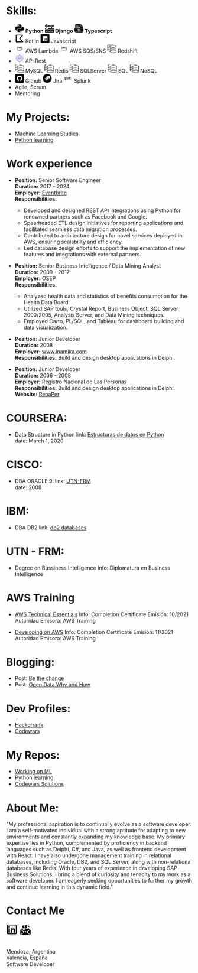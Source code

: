 # Skills:
 <ul class="skills">
    <li>
    <img src="/img/python.png" alt="Python" width="24" height="24"> <strong>Python</strong> 
    <img src="/img/django.png" alt="Django" width="24" height="24"> <strong>Django</strong>
    <img src="/img/ts.png" alt="Typescript" width="24" height="24"> <strong>Typescript</strong>
    </li>
    <li>
    <img src="/img/kotlin.png" alt="Kotlin" width="24" height="24"> Kotlin
    <img src="/img/js.png" alt="Javascript" width="24" height="24"> Javascript
    </li>
    <li>
    <img src="/img/aws.png" alt="AWS Lambda" width="24" height="24"> AWS Lambda
    <img src="/img/aws.png" alt="AWS SQS" width="24" height="24"> AWS SQS/SNS
    <img src="/img/bases-de-datos.png" alt="SQL" width="24" height="24"> Redshift
    </li>
    <li><img src="/img/apiRest.jpg" alt="API Rest" width="24" height="24"> API Rest</li>
    <li>
    <img src="/img/bases-de-datos.png" alt="MySQL" width="24" height="24"> MySQL
    <img src="/img/bases-de-datos.png" alt="MySQL" width="24" height="24"> Redis
    <img src="/img/bases-de-datos.png" alt="SQL" width="24" height="24"> SQLServer
    <img src="/img/bases-de-datos.png" alt="SQL" width="24" height="24"> SQL
    <img src="/img/bases-de-datos.png" alt="SQL" width="24" height="24"> NoSQL
    </li>
    <li>
    <img src="/img/github.png" alt="Github" width="24" height="24"> Github
    <img src="/img/jira.png" alt="Jira" width="24" height="24"> Jira
    <img src="/img/splunk.png" alt="Splunk" width="24" height="24"> Splunk
    </li>
    <li>Agile, Scrum</li>
    <li>Mentoring</li>  
</ul>
 
# My Projects:
 - <a href="https://github.com/natalia-cortese/machine_learning">Machine Learning Studies</a>
 - <a href="https://github.com/natalia-cortese/python">Python learning</a>

# Work experience
- <strong>Position:</strong> Senior Software Engineer<br>
  <strong>Duration:</strong> 2017 - 2024<br>
  <strong>Employer:</strong> <a href="www.eventbrite.com" target="_blank">Eventbrite</a><br>
  <strong>Responsibilities:</strong><br>
  - Developed and designed REST API integrations using Python for renowned partners such as Facebook and Google.<br>
  - Spearheaded ETL design initiatives for reporting applications and facilitated seamless data migration processes.<br>
  - Contributed to architecture design for novel services deployed in AWS, ensuring scalability and efficiency.<br>
  - Led database design efforts to support the implementation of new features and integrations with external partners.<br>

- <strong>Position:</strong> Senior Business Intelligence / Data Mining Analyst<br>
  <strong>Duration:</strong> 2009 - 2017<br>
  <strong>Employer:</strong> OSEP<br>
  <strong>Responsibilities:</strong><br>
  - Analyzed health data and statistics of benefits consumption for the Health Data Board.<br>
  - Utilized SAP tools, Crystal Report, Business Object, SQL Server 2000/2005, Analysis Server, and Data Mining techniques.<br>
  - Employed Carto, PL/SQL, and Tableau for dashboard building and data visualization.<br>

- <strong>Position:</strong> Junior Developer<br>
  <strong>Duration:</strong> 2008<br>
  <strong>Employer:</strong> <a href="https://www.inamika.com/es/index.html" target="_blank">www.inamika.com</a><br>
  <strong>Responsibilities:</strong> Build and design desktop applications in Delphi.<br>

- <strong>Position:</strong> Junior Developer<br>
  <strong>Duration:</strong> 2006 - 2008<br>
  <strong>Employer:</strong> Registro Nacional de Las Personas<br>
  <strong>Responsibilities:</strong> Build and design desktop applications in Delphi.<br>
  <strong>Website:</strong> <a href="https://www.argentina.gob.ar/interior/renaper" target="_blank">RenaPer</a><br>


# COURSERA:
  - Data Structure in Python
    link: <a href="https://www.coursera.org/learn/estructura-de-datos-python/home/welcome" target="_blank">Estructuras de datos en Python</a><br>
    date: March 1, 2020

# CISCO:
  - DBA ORACLE 9i
    link: <a href="http://www.frm.utn.edu.ar/index.php?option=com_content&view=article&id=3449:academias-cisco-oracle-y-sun-utn-frm-cursos-y-carreras-de-informatica-aplicada&catid=77:noticias-facultad-regional-mendoza&Itemid=487" target="_blank">UTN-FRM</a><br>
    date: 2008

# IBM:
  - DBA DB2
    link: <a href="https://www.ibm.com/products/db2-database" target="_blank">db2 databases</a>
      
# UTN - FRM: 
  - Degree on Bussiness Intelligence
    Info: Diplomatura en Business Intelligence
    
# AWS Training
  - <a href="https://www.linkedin.com/in/nataliacortese/#:~:text=fecha%20de%20vencimiento-,Ver%20credencial,-Diplomatura%20en%20Business">AWS Technical Essentials</a>
    Info: Completion Certificate
    Emisión: 10/2021
    Autoridad Emisora: AWS Training
    
  - <a href="https://www.aws.training/Transcript/CompletionCertificateHtml?transcriptid=1-e-JcBmnkumCuSEQUglnA2">Developing on AWS</a>
  Info: Completion Certificate
  Emisión: 11/2021
  Autoridad Emisora: AWS Training
      
# Blogging:
- Post: <a href="https://www.eventbrite.com/engineering/be-the-change/" target="_blank">Be the change</a>
- Post: <a href="https://www.eventbrite.com/engineering/open-data-what-why-and-how/" target="_blank">Open Data Why and How</a>

# Dev Profiles:
  - <a href="https://www.hackerrank.com/NatuC" target="_blank">Hackerrank</a>
  - <a href="https://www.codewars.com/users/Nats" target="_blank">Codewars</a>

# My Repos:
 - <a href="https://github.com/natalia-cortese/machine_learning">Working on ML</a>
 - <a href="https://github.com/natalia-cortese/python">Python learning</a>
 - <a href="https://github.com/natalia-cortese/Codewars">Codewars Solutions</a>

# About Me:
  "My professional aspiration is to continually evolve as a software developer. I am a self-motivated individual with a strong aptitude for adapting to new environments and constantly expanding my knowledge base.
  My primary expertise lies in Python, complemented by proficiency in backend languages such as Delphi, C#, and Java, as well as frontend development with React. I have also undergone management training in relational databases, including Oracle, DB2, and SQL Server, along with non-relational databases like Redis.
  With four years of experience in developing SAP Business Solutions, I bring a blend of curiosity and tenacity to my work as a software developer. I am eagerly seeking opportunities to further my growth and continue learning in this dynamic field."

# Contact Me
<a href="https://www.linkedin.com/in/nataliacortese/"><img src="/img/linkedin.png" alt="Linkedin" width="32" height="32"></a>
<a href="mailto:natalia.cortese@gmail.com"><img src="/img/email.png" alt="email" width="32" height="32"></a>

<br> Mendoza, Argentina
<br> Valencia, España
<br> Software Developer
